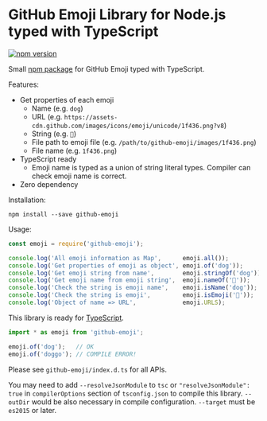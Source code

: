 GitHub Emoji Library for Node.js typed with TypeScript
======================================================
[![npm version](https://badge.fury.io/js/github-emoji.svg)](https://www.npmjs.com/package/github-emoji)

Small [npm package](https://www.npmjs.com/package/github-emoji) for GitHub Emoji typed with TypeScript.

Features:

- Get properties of each emoji
  - Name (e.g. `dog`)
  - URL (e.g. `https://assets-cdn.github.com/images/icons/emoji/unicode/1f436.png?v8`)
  - String (e.g. `🐶`)
  - File path to emoji file (e.g. `/path/to/github-emoji/images/1f436.png`)
  - File name (e.g. `1f436.png`)
- TypeScript ready
  - Emoji name is typed as a union of string literal types. Compiler can check emoji name is correct.
- Zero dependency

Installation:

```
npm install --save github-emoji
```

Usage:

```javascript
const emoji = require('github-emoji');

console.log('All emoji information as Map',      emoji.all());
console.log('Get properties of emoji as object', emoji.of('dog'));
console.log('Get emoji string from name',        emoji.stringOf('dog'));
console.log('Get emoji name from emoji string',  emoji.nameOf('🐶'));
console.log('Check the string is emoji name',    emoji.isName('dog'));
console.log('Check the string is emoji',         emoji.isEmoji('🐶'));
console.log('Object of name => URL',             emoji.URLS);
```

This library is ready for [TypeScript](https://www.typescriptlang.org/).

```typescript
import * as emoji from 'github-emoji';

emoji.of('dog');   // OK
emoji.of('doggo'); // COMPILE ERROR!
```

Please see `github-emoji/index.d.ts` for all APIs.

You may need to add `--resolveJsonModule` to `tsc` or `"resolveJsonModule": true` in `compilerOptions`
section of `tsconfig.json` to compile this library. `--outDir` would be also necessary in compile
configuration. `--target` must be `es2015` or later.
